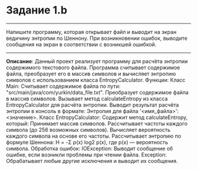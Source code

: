 # Задание 1.b
***
Напишите программу, которая открывает файл и выводит на экран ведичину энтропии по Шеннону.
При возникновении ошибок, выводите сообщения на экран в соответствии с возникшей ошибкой.
***

**Описание**: Данный проект реализует программу для расчёта энтропии содержимого текстового файла. Программа считывает содержимое файла, преобразует его в массив символов и вычисляет энтропию символов с использованием класса EntropyCalculator.
Функции:
Класс Main:
    Считывает содержимое файла по пути: "src/main/java/com/yurkin/data_file.txt".
    Преобразует содержимое файла в массив символов.
    Вызывает метод calculateEntropy из класса EntropyCalculator для расчёта энтропии.
    Выводит результат расчёта энтропии в консоль в формате: Энтропия для файла '<имя_файла>': <значение>.
Класс EntropyCalculator:
    Содержит метод calculateEntropy, который:
        Принимает массив символов.
        Рассчитывает частоты каждого символа (до 256 возможных символов).
        Вычисляет вероятность каждого символа на основе его частоты.
        Рассчитывает энтропию по формуле Шеннона: H = -Σ p(x) log2 p(x), где p(x) — вероятность символа.
Обработка ошибок:
    IOException: Выводит сообщение об ошибке, если возникли проблемы при чтении файла.
    Exception: Обрабатывает любые другие исключения и выводит их сообщения.